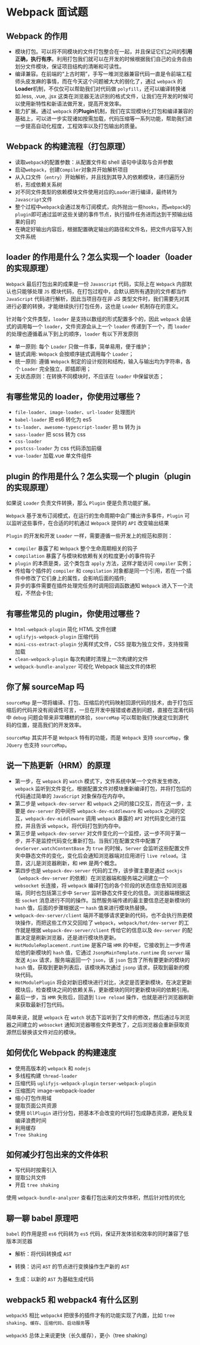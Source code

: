 # Webpack 面试题

## Webpack 的作用

- 模块打包。可以将不同模块的文件打包整合在一起，并且保证它们之间的**引用正确，执行有序**。利用打包我们就可以在开发的时候根据我们自己的业务自由划分文件模块，保证项目结构的清晰和可读性。
- 编译兼容。在前端的“上古时期”，手写一堆浏览器兼容代码一直是令前端工程师头皮发麻的事情，而在今天这个问题被大大的弱化了，通过 `webpack` 的**Loader**机制，不仅仅可以帮助我们对代码做 `polyfill`，还可以编译转换诸如.less, .vue, .jsx 这类在浏览器无法识别的格式文件，让我们在开发的时候可以使用新特性和新语法做开发，提高开发效率。
- 能力扩展。通过 `webpack` 的**Plugin**机制，我们在实现模块化打包和编译兼容的基础上，可以进一步实现诸如按需加载，代码压缩等一系列功能，帮助我们进一步提高自动化程度，工程效率以及打包输出的质量。

## Webpack 的构建流程（打包原理）

- 读取`webpack`的配置参数：从配置文件和 shell 语句中读取与合并参数
- 启动`webpack`，创建`Compiler`对象并开始解析项目
- 从入口文件（`entry`）开始解析，并且找到其导入的依赖模块，递归遍历分析，形成依赖关系树
- 对不同文件类型的依赖模块文件使用对应的`Loader`进行编译，最终转为`Javascript`文件
- 整个过程中`webpack`会通过发布订阅模式，向外抛出一些`hooks`，而`webpack`的`plugin`即可通过监听这些关键的事件节点，执行插件任务进而达到干预输出结果的目的
- 在确定好输出内容后，根据配置确定输出的路径和文件名，把文件内容写入到文件系统

## loader 的作用是什么？怎么实现一个 loader（loader 的实现原理）

`Webpack` 最后打包出来的成果是一份 `Javascript` 代码，实际上在 `Webpack` 内部默认也只能够处理 `JS` 模块代码，在打包过程中，会默认把所有遇到的文件都当作 `JavaScript` 代码进行解析，因此当项目存在非 JS 类型文件时，我们需要先对其进行必要的转换，才能继续执行打包任务，这也是 `Loader` 机制存在的意义。

针对每个文件类型，`loader` 是支持以数组的形式配置多个的，因此 `webpack` 会链式的调用每一个 `loader`，文件资源会从上一个 `loader` 传递到下一个，而 `loader` 的处理也遵循着从下到上的顺序，`loader` 有以下开发原则

- 单一原则: 每个 `Loader` 只做一件事，简单易用，便于维护；
- 链式调用: `Webpack` 会按顺序链式调用每个 `Loader`；
- 统一原则: 遵循 `Webpack` 制定的设计规则和结构，输入与输出均为字符串，各个 `Loader` 完全独立，即插即用；
- 无状态原则：在转换不同模块时，不应该在 `loader` 中保留状态；

## 有哪些常见的 loader，你使用过哪些？

- `file-loader`、`image-loader`、`url-loader` 处理图片
- `babel-loader` 把 es6 转化为 es5
- `ts-loader`、`awesome-typescript-loader` 把 ts 转为 js
- `sass-loader` 把 scss 转为 css
- `css-loader`
- `postcss-loader` 为 css 代码添加前缀
- `vue-loader` 加载.vue 单文件组件

## plugin 的作用是什么？怎么实现一个 plugin（plugin 的实现原理）

如果说 `Loader` 负责文件转换，那么 `Plugin` 便是负责功能扩展。

`Webpack` 基于发布订阅模式，在运行的生命周期中会广播出许多事件，`Plugin` 可以监听这些事件，在合适的时机通过 `Webpack` 提供的 `API` 改变输出结果

`Plugin` 的开发和开发 `Loader` 一样，需要遵循一些开发上的规范和原则：

- `compiler` 暴露了和 `Webpack` 整个生命周期相关的钩子
- `compilation` 暴露了与模块和依赖有关的粒度更小的事件钩子
- `plugin` 的本质是类，这个类包含 `apply` 方法，这样才能访问 `compiler` 实例；
- 传给每个插件的 `compiler` 和 `compilation` 对象都是同一个引用，若在一个插件中修改了它们身上的属性，会影响后面的插件;
- 异步的事件需要在插件处理完任务时调用回调函数通知 `Webpack` 进入下一个流程，不然会卡住;

## 有哪些常见的 plugin，你使用过哪些？

- `html-webpack-plugin` 简化 HTML 文件创建
- `uglifyjs-webpack-plugin` 压缩代码
- `mini-css-extract-plugin` 分离样式文件，CSS 提取为独立文件，支持按需加载
- `clean-webpack-plugin` 每次构建时清理上一次构建的文件
- `webpack-bundle-analyzer` 可视化 Webpack 输出文件的体积

## 你了解 sourceMap 吗

`sourceMap` 是一项将编译、打包、压缩后的代码映射回源代码的技术，由于打包压缩后的代码并没有阅读性可言，一旦在开发中报错或者遇到问题，直接在混淆代码中 `debug` 问题会带来非常糟糕的体验，`sourceMap` 可以帮助我们快速定位到源代码的位置，提高我们的开发效率。

`sourceMap` 其实并不是 `Webpack` 特有的功能，而是 `Webpack` 支持 `sourceMap`，像 `JQuery` 也支持 `sourceMap`。

## 说一下热更新（HRM）的原理

- 第一步，在 `webpack` 的 `watch` 模式下，文件系统中某一个文件发生修改，`webpack` 监听到文件变化，根据配置文件对模块重新编译打包，并将打包后的代码通过简单的 `JavaScript` 对象保存在内存中。
- 第二步是 `webpack-dev-server` 和 `webpack` 之间的接口交互，而在这一步，主要是 `dev-server` 的中间件 `webpack-dev-middleware` 和 `webpack` 之间的交互，`webpack-dev-middleware` 调用 `webpack` 暴露的 `API` 对代码变化进行监控，并且告诉 `webpack`，将代码打包到内存中。
- 第三步是 `webpack-dev-server` 对文件变化的一个监控，这一步不同于第一步，并不是监控代码变化重新打包。当我们在配置文件中配置了 `devServer.watchContentBase` 为 `true` 的时候，`Server` 会监听这些配置文件夹中静态文件的变化，变化后会通知浏览器端对应用进行 `live reload`。注意，这儿是浏览器刷新，和 `HMR` 是两个概念。
- 第四步也是 `webpack-dev-server` 代码的工作，该步骤主要是通过 `sockjs`（`webpack-dev-server` 的依赖）在浏览器端和服务端之间建立一个 `websocket` 长连接，将 `webpack` 编译打包的各个阶段的状态信息告知浏览器端，同时也包括第三步中 `Server` 监听静态文件变化的信息。浏览器端根据这些 `socket` 消息进行不同的操作。当然服务端传递的最主要信息还是新模块的 `hash` 值，后面的步骤根据这一 `hash` 值来进行模块热替换。
- `webpack-dev-server/client` 端并不能够请求更新的代码，也不会执行热更模块操作，而把这些工作又交回给了 `webpack`，`webpack/hot/dev-server` 的工作就是根据 `webpack-dev-server/client` 传给它的信息以及 `dev-server` 的配置决定是刷新浏览器，还是进行模块热更新。
- `HotModuleReplacement.runtime` 是客户端 `HMR` 的中枢，它接收到上一步传递给他的新模块的 `hash` 值，它通过 `JsonpMainTemplate.runtime` 向 `server` 端发送 `Ajax` 请求，服务端返回一个 `json`，该 `json` 包含了所有要更新的模块的 `hash` 值，获取到更新列表后，该模块再次通过 `jsonp` 请求，获取到最新的模块代码。
- `HotModulePlugin` 将会对新旧模块进行对比，决定是否更新模块，在决定更新模块后，检查模块之间的依赖关系，更新模块的同时更新模块间的依赖引用。
- 最后一步，当 `HMR` 失败后，回退到 `live reload` 操作，也就是进行浏览器刷新来获取最新打包代码。

简单来说，就是 `webpack` 在 `watch` 状态下监听到了文件的修改，然后通过与浏览器之间建立的 `websocket` 通知浏览器哪些文件更改了，之后浏览器会重新获取资源然后替换该文件对应的模块。

## 如何优化 Webpack 的构建速度

- 使用高版本的 `webpack` 和 `nodejs`
- 多线程构建 `thread-loader`
- 压缩代码 `uglifyjs-webpack-plugin` `terser-webpack-plugin`
- 压缩图片 image-webpack-loader
- 缩小打包作用域
- 提取页面公共资源
- 使用 `DllPlugin` 进行分包，把基本不会改变的代码打包成静态资源，避免反复编译浪费时间
- 利用缓存
- `Tree Shaking`

## 如何减少打包出来的文件体积

- 写代码时按需引入
- 提取公共文件
- 开启 `tree shaking`

使用 `webpack-bundle-analyzer` 查看打包出来的文件体积，然后针对性的优化

## 聊一聊 babel 原理吧

`babel` 的作用是把 `es6` 代码转为 `es5` 代码，保证开发体验和效率的同时兼容了低版本浏览器

- 解析：将代码转换成 `AST`

- 转换：访问 `AST` 的节点进行变换操作生产新的 `AST`

- 生成：以新的 `AST` 为基础生成代码

## webpack5 和 webpack4 有什么区别

`webpack5` 相比 `webpack4` 把很多的插件才有的功能实现了内置，比如 `tree shaking`、`缓存`、`压缩代码`、`启动服务`等

`webpack5` 总体上来说更快（长久缓存），更小（tree shaking）
